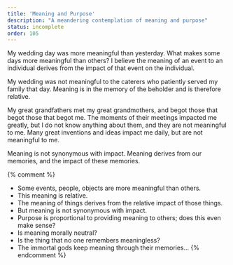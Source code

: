 ```yaml
---
title: 'Meaning and Purpose'
description: "A meandering contemplation of meaning and purpose"
status: incomplete
order: 105
---
```


My wedding day was more meaningful than yesterday.  What makes some days more meaningful than others?  I believe the meaning of an event to an individual derives from the impact of that event on the individual.

My wedding was not meaningful to the caterers who patiently served my family that day.  Meaning is in the memory of the beholder and is therefore relative.

My great grandfathers met my great grandmothers, and begot those that begot those that begot me.  The moments of their meetings impacted me greatly, but I do not know anything about them, and they are not meaningful to me.  Many great inventions and ideas impact me daily, but are not meaningful to me.

Meaning is not synonymous with impact.  Meaning derives from our memories, and the impact of these memories.

{% comment %}
- Some events, people, objects are more meaningful than others.
- This meaning is relative.
- The meaning of things derives from the relative impact of those things.
- But meaning is not synonymous with impact.
- Purpose is proportional to providing meaning to others; does this even make sense?
- Is meaning morally neutral?
- Is the thing that no one remembers meaningless?
- The immortal gods keep meaning through their memories...
{% endcomment %}
